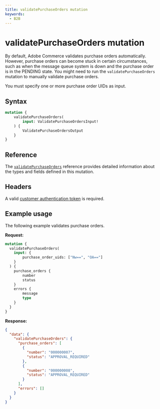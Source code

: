 ```yaml
---
title: validatePurchaseOrders mutation
keywords:
  - B2B
---
```


# validatePurchaseOrders mutation

By default, Adobe Commerce validates purchase orders automatically. However, purchase orders can become stuck in certain circumstances, such as when the message queue system is down and the purchase order is in the PENDING state. You might need to run the `validatePurchaseOrders` mutation to manually validate purchase orders.

You must specify one or more purchase order UIDs as input.

## Syntax

```graphql
mutation {
    validatePurchaseOrders(
        input: ValidatePurchaseOrdersInput!
    ) {
        ValidatePurchaseOrdersOutput
    }
}
```

## Reference

The [`validatePurchaseOrders`](https://developer.adobe.com/commerce/webapi/graphql-api/index.html#mutation-validatePurchaseOrders) reference provides detailed information about the types and fields defined in this mutation.

## Headers

A valid [customer authentication token](../../../customer/mutations/generate-token.md) is required.

## Example usage

The following example validates purchase orders.

**Request:**

``` graphql
mutation {
  validatePurchaseOrders(
    input: {
        purchase_order_uids: ["Nw==", "OA=="]
    }
  ) {
    purchase_orders {
        number
        status
    }
    errors {
        message
        type
    }
  }
}
```

**Response:**

``` json
{
  "data": {
    "validatePurchaseOrders": {
      "purchase_orders": [
        {
          "number": "000000007",
          "status": "APPROVAL_REQUIRED"
        },
        {
          "number": "000000008",
          "status": "APPROVAL_REQUIRED"
        }
      ],
      "errors": []
    }
  }
}
```
